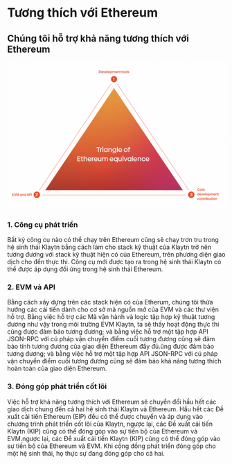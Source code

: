 # Tương thích với Ethereum

## Chúng tôi hỗ trợ khả năng tương thích với Ethereum

![](../../klaytn2/images/triangle.png)

### 1. Công cụ phát triển <a href="#finality-and-improvements" id="finality-and-improvements"></a>

Bất kỳ công cụ nào có thể chạy trên Ethereum cũng sẽ chạy trơn tru trong hệ sinh thái Klaytn bằng cách làm cho stack kỹ thuật của Klaytn trở nên tương đương với stack kỹ thuật hiện có của Ethereum, trên phương diện giao dịch cho đến thực thi. Công cụ mới được tạo ra trong hệ sinh thái Klaytn có thể được áp dụng đối ứng trong hệ sinh thái Ethereum.

### 2. EVM và API <a href="#evm-and-api" id="evm-and-api"></a>

Bằng cách xây dựng trên các stack hiện có của Etherum, chúng tôi thừa hưởng các cải tiến dành cho cơ sở mã nguồn mở của EVM và các thư viện hỗ trợ. Bằng việc hỗ trợ các Mã vận hành và logic tập hợp kỹ thuật tương đương như vậy trong môi trường EVM Klaytn, ta sẽ thấy hoạt động thực thi cũng được đảm bảo tương đương; và bằng việc hỗ trợ một tập hợp API JSON-RPC với cú pháp vận chuyển điểm cuối tương đương cũng sẽ đảm bảo tính tương đương của giao diện Ethereum đầy đủ.ũng được đảm bảo tương đương; và bằng việc hỗ trợ một tập hợp API JSON-RPC với cú pháp vận chuyển điểm cuối tương đương cũng sẽ đảm bảo khả năng tương thích hoàn toàn của giao diện Ethereum.

### 3. Đóng góp phát triển cốt lõi <a href="#core-development-contribution" id="core-development-contribution"></a>

Việc hỗ trợ khả năng tương thích với Ethereum sẽ chuyển đổi hầu hết các giao dịch chung đến cả hai hệ sinh thái Klaytn và Ethereum. Hầu hết các Đề xuất cải tiến Ethereum (EIP) đều có thể được chuyển và áp dụng vào chương trình phát triển cốt lõi của Klaytn, ngược lại, các Đề xuất cải tiến Klaytn (KIP) cũng có thể đóng góp vào sự tiến bộ của Ethereum và EVM.ngược lại, các Đề xuất cải tiến Klaytn (KIP) cũng có thể đóng góp vào sự tiến bộ của Ethereum và EVM. Khi cộng đồng phát triển đóng góp cho một hệ sinh thái, họ thực sự đang đóng góp cho cả hai.
